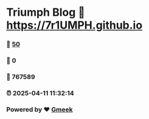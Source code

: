 # Triumph Blog :link: https://7r1UMPH.github.io 
### :page_facing_up: [50](https://7r1UMPH.github.io/tag.html) 
### :speech_balloon: 0 
### :hibiscus: 767589 
### :alarm_clock: 2025-04-11 11:32:14 
### Powered by :heart: [Gmeek](https://github.com/Meekdai/Gmeek)
